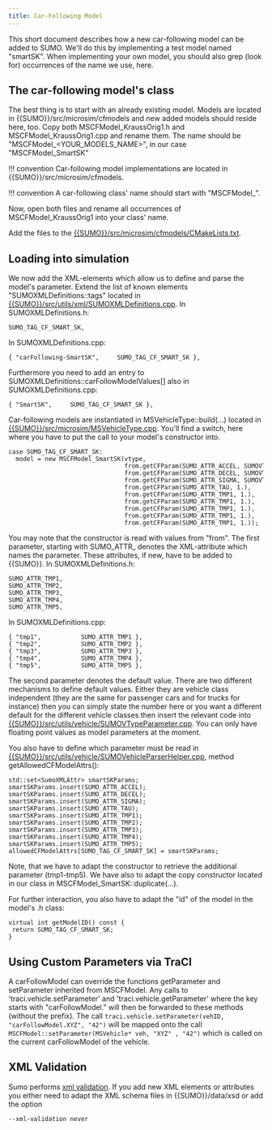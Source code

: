 ```yaml
---
title: Car-Following Model
---
```


This short document describes how a new car-following model can be added
to SUMO. We'll do this by implementing a test model named "smartSK".
When implementing your own model, you should also grep (look for) occurrences of the name we use, here.

## The car-following model's class

The best thing is to start with an already existing model. Models are
located in {{SUMO}}/src/microsim/cfmodels and new added models should reside
here, too. Copy both MSCFModel_KraussOrig1.h and
MSCFModel_KraussOrig1.cpp and rename them. The name should be
"MSCFModel_<YOUR_MODELS_NAME\>", in our case "MSCFModel_SmartSK"

!!! convention
    Car-following model implementations are located in {{SUMO}}/src/microsim/cfmodels.

!!! convention
    A car-following class' name should start with "MSCFModel_".

Now, open both files and rename all occurrences of MSCFModel_KraussOrig1
into your class' name.

Add the files to the [{{SUMO}}/src/microsim/cfmodels/CMakeLists.txt]({{Source}}src/microsim/cfmodels/CMakeLists.txt).

## Loading into simulation

We now add the XML-elements which allow us to define and parse the
model's parameter. Extend the list of known elements
"SUMOXMLDefinitions::tags" located in [{{SUMO}}/src/utils/xml/SUMOXMLDefinitions.cpp]({{Source}}src/utils/xml/SUMOXMLDefinitions.cpp).
In SUMOXMLDefinitions.h:

```
SUMO_TAG_CF_SMART_SK,
```

In SUMOXMLDefinitions.cpp:

```
{ "carFollowing-SmartSK",     SUMO_TAG_CF_SMART_SK },
```

Furthermore you need to add an entry to
SUMOXMLDefinitions::carFollowModelValues\[\] also in
SUMOXMLDefinitions.cpp:

```
{ "SmartSK",     SUMO_TAG_CF_SMART_SK },
```

Car-following models are instantiated in MSVehicleType::build(...)
located in [{{SUMO}}/src/microsim/MSVehicleType.cpp]({{Source}}src/microsim/MSVehicleType.cpp). You'll find a switch, here
where you have to put the call to your model's constructor into.

```
case SUMO_TAG_CF_SMART_SK:
  model = new MSCFModel_SmartSK(vtype,
                                from.getCFParam(SUMO_ATTR_ACCEL, SUMOVTypeParameter::getDefaultAccel(from.vehicleClass)),
                                from.getCFParam(SUMO_ATTR_DECEL, SUMOVTypeParameter::getDefaultDecel(from.vehicleClass)),
                                from.getCFParam(SUMO_ATTR_SIGMA, SUMOVTypeParameter::getDefaultImperfection(from.vehicleClass)),
                                from.getCFParam(SUMO_ATTR_TAU, 1.),
                                from.getCFParam(SUMO_ATTR_TMP1, 1.),
                                from.getCFParam(SUMO_ATTR_TMP1, 1.),
                                from.getCFParam(SUMO_ATTR_TMP1, 1.),
                                from.getCFParam(SUMO_ATTR_TMP1, 1.),
                                from.getCFParam(SUMO_ATTR_TMP1, 1.));
```

You may note that the constructor is read with values from "from". The
first parameter, starting with SUMO_ATTR_ denotes the XML-attribute
which names the parameter. These attributes, if new, have to be added to {{SUMO}}. In SUMOXMLDefinitions.h:

```
SUMO_ATTR_TMP1,
SUMO_ATTR_TMP2,
SUMO_ATTR_TMP3,
SUMO_ATTR_TMP4,
SUMO_ATTR_TMP5,
```

In SUMOXMLDefinitions.cpp:

```
{ "tmp1",           SUMO_ATTR_TMP1 },
{ "tmp2",           SUMO_ATTR_TMP2 },
{ "tmp3",           SUMO_ATTR_TMP3 },
{ "tmp4",           SUMO_ATTR_TMP4 },
{ "tmp5",           SUMO_ATTR_TMP5 },
```

The second parameter denotes the default value. There are two different
mechanisms to define default values. Either they are vehicle class
independent (they are the same for passenger cars and for trucks for
instance) then you can simply state the number here or you want a
different default for the different vehicle classes then insert the
relevant code into [{{SUMO}}/src/utils/vehicle/SUMOVTypeParameter.cpp]({{Source}}src/utils/vehicle/SUMOVTypeParameter.cpp). You can only
have floating point values as model parameters at the moment.

You also have to define which parameter must be read in [{{SUMO}}/src/utils/vehicle/SUMOVehicleParserHelper.cpp]({{Source}}src/utils/vehicle/SUMOVehicleParserHelper.cpp), method getAllowedCFModelAttrs():

```
std::set<SumoXMLAttr> smartSKParams;
smartSKParams.insert(SUMO_ATTR_ACCEL);
smartSKParams.insert(SUMO_ATTR_DECEL);
smartSKParams.insert(SUMO_ATTR_SIGMA);
smartSKParams.insert(SUMO_ATTR_TAU);
smartSKParams.insert(SUMO_ATTR_TMP1);
smartSKParams.insert(SUMO_ATTR_TMP2);
smartSKParams.insert(SUMO_ATTR_TMP3);
smartSKParams.insert(SUMO_ATTR_TMP4);
smartSKParams.insert(SUMO_ATTR_TMP5);
allowedCFModelAttrs[SUMO_TAG_CF_SMART_SK] = smartSKParams;
```

Note, that we have to adapt the constructor to retrieve the additional
parameter (tmp1-tmp5). We have also to adapt the copy constructor
located in our class in MSCFModel_SmartSK::duplicate(...).

For further interaction, you also have to adapt the "id" of the model in
the model's .h class:

```
virtual int getModelID() const {
 return SUMO_TAG_CF_SMART_SK;
}
```

## Using Custom Parameters via TraCI

A carFollowModel can override the functions getParameter and setParameter inherited from MSCFModel.
Any calls to 'traci.vehicle.setParameter' and 'traci.vehicle.getParameter' where the key starts with "carFollowModel." will then be forwarded to these methods (without the prefix).
The call
`traci.vehicle.setParameter(vehID, "carFollowModel.XYZ", "42")`
will be mapped onto the call
`MSCFModel::setParameter(MSVehicle* veh, "XYZ" , "42")` which is called on the current carFollowModel of the vehicle.


## XML Validation

Sumo performs [xml validation](../../XMLValidation.md). If you add new
XML elements or attributes you either need to adapt the XML schema files
in {{SUMO}}/data/xsd or add the option

```
--xml-validation never
```
